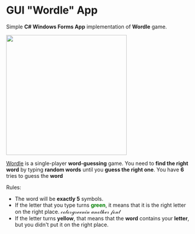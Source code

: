 # GUI "Wordle" App
Simple **C# Windows Forms App** implementation of **Wordle** game.


<img width= 325px src="https://media-cldnry.s-nbcnews.com/image/upload/t_fit-560w,f_auto,q_auto:best/rockcms/2022-01/wordle-inline1-AW-220105-1acb81.jpg" />

[Wordle](https://en.wikipedia.org/wiki/Wordle) is a single-player **word-guessing** game. You need to **find the right word** by typing **random words** until you **guess the right one**. You have **6** tries to guess the **word**

Rules:
- The word will be **exactly 5** symbols.
- If the letter that you type turns <b style='color:green'>green</b>, it means that it is the right letter on the right place.
$\mathcal{color{green}{in \ another \ font}}$
- If the letter turns **yellow**, that means that the **word** contains your **letter**, but you didn't put it on the right place.  
